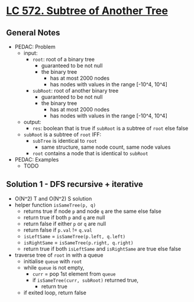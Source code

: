 # [LC 572. Subtree of Another Tree](https://leetcode.com/problems/subtree-of-another-tree/description/)

## General Notes

- PEDAC: Problem
  - input:
    - `root`: root of a binary tree
      - guaranteed to be not null
      - the binary tree
        - has at most 2000 nodes
        - has nodes with values in the range \[-10^4, 10^4]
    - `subRoot`: root of another binary tree
      - guaranteed to be not null
      - the binary tree
        - has at most 2000 nodes
        - has nodes with values in the range \[-10^4, 10^4]
  - output:
    - `res`: boolean that is true if `subRoot` is a subtree of `root` else false
  - `subRoot` is a subtree of `root` IFF:
    - `subTree` is identical to `root`
      - same structure, same node count, same node values
    - `root` contains a node that is identical to `subRoot`
- PEDAC: Examples
  - TODO

## Solution 1 - DFS recursive + iterative

- O(N^2) T and O(N^2) S solution
- helper function `isSameTree(p, q)`
  - returns true if node `p` and node `q` are the same else false
  - return true if both `p` and `q` are null
  - return false if either `p` or `q` are null
  - return false if `p.val` != `q.val`
  - `isLeftSame` = `isSameTree(p.left, q.left)`
  - `isRightSame` = `isSameTree(p.right, q.right)`
  - return true if both `isLeftSame` and `isRightSame` are true else false
- traverse tree of `root` in with a queue
  - initialise `queue` with `root`
  - while `queue` is not empty,
    - `curr` = pop 1st element from `queue`
    - if `isSameTree(curr, subRoot)` returned true,
      - return true
  - if exited loop, return false

